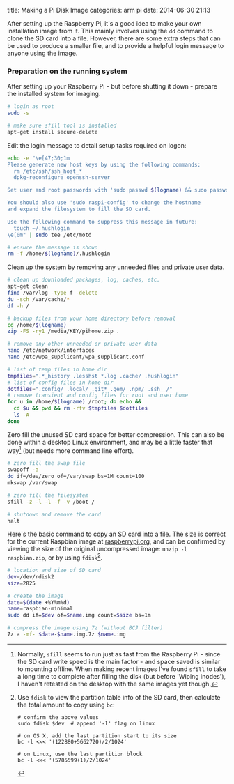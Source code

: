 title:        Making a Pi Disk Image
categories:   arm pi
date:         2014-06-30 21:13

After setting up the Raspberry Pi, it's a good idea to make your own installation image
from it. This mainly involves using the `dd` command to clone the SD card into a file.
However, there are some extra steps that can be used to produce a smaller file, and to
provide a helpful login message to anyone using the image.

<!-- more -->


### Preparation on the running system

After setting up your Raspberry Pi - but before shutting it down - prepare the installed
system for imaging.

```sh
# login as root
sudo -s

# make sure sfill tool is installed
apt-get install secure-delete
```

Edit the login message to detail setup tasks required on logon:

```sh
echo -e "\e[47;30;1m
Please generate new host keys by using the following commands:
  rm /etc/ssh/ssh_host_*
  dpkg-reconfigure openssh-server

Set user and root passwords with 'sudo passwd $(logname) && sudo passwd'

You should also use 'sudo raspi-config' to change the hostname
and expand the filesystem to fill the SD card.

Use the following command to suppress this message in future:
  touch ~/.hushlogin
\e[0m" | sudo tee /etc/motd

# ensure the message is shown
rm -f /home/$(logname)/.hushlogin
```

Clean up the system by removing any unneeded files and private user data.

```sh
# clean up downloaded packages, log, caches, etc.
apt-get clean
find /var/log -type f -delete
du -sch /var/cache/*
df -h /

# backup files from your home directory before removal
cd /home/$(logname)
zip -FS -ry1 /media/KEY/pihome.zip .

# remove any other unneeded or private user data
nano /etc/network/interfaces
nano /etc/wpa_supplicant/wpa_supplicant.conf

# list of temp files in home dir
tmpfiles=".*_history .lesshst *.log .cache/ .hushlogin"
# list of config files in home dir
dotfiles=".config/ .local/ .git* .gem/ .npm/ .ssh__/"
# remove transient and config files for root and user home
for u in /home/$(logname) /root; do echo &&
  cd $u && pwd && rm -rfv $tmpfiles $dotfiles
  ls -A
done
```

Zero fill the unused SD card space for better compression. This can also be done within a
desktop Linux environment, and may be a little faster that way[^sfill] (but needs more
command line effort).

[^sfill]: Normally, `sfill` seems to run just as fast from the Raspberry Pi - since the
    SD card write speed is the main factor - and space saved is similar to mounting
    offline. When making recent images I've found `sfill` to take a long time to complete
    after filling the disk (but before 'Wiping inodes'), I haven't retested on the desktop
    with the same images yet though.

```sh
# zero fill the swap file
swapoff -a
dd if=/dev/zero of=/var/swap bs=1M count=100
mkswap /var/swap

# zero fill the filesystem
sfill -z -l -l -f -v /boot /

# shutdown and remove the card
halt
```


Here's the basic command to copy an SD card into a file. The size is correct for the
current Raspbian image at [raspberrypi.org](http://raspberrypi.org), and can be confirmed
by viewing the size of the original uncompressed image: `unzip -l raspbian.zip`, or
by using `fdisk`[^fdisk].

```sh
# location and size of SD card
dev=/dev/rdisk2
size=2825

# create the image
date=$(date +%Y%m%d)
name=raspbian-minimal
sudo dd if=$dev of=$name.img count=$size bs=1m

# compress the image using 7z (without BCJ filter)
7z a -mf- $date-$name.img.7z $name.img
```


[^fdisk]: Use `fdisk` to view the partition table info of the SD card, then calculate the
    total amount to copy using `bc`:

        # confirm the above values
        sudo fdisk $dev  # append '-l' flag on linux

        # on OS X, add the last partition start to its size
        bc -l <<< '(122880+5662720)/2/1024'

        # on Linux, use the last partition block
        bc -l <<< '(5785599+1)/2/1024'

<!--
If the image is going to be compressed straightaway, it's also possible to read and
compress in one operation.  This will be much slower than reading the SD card normally.

```sh
# read the sd card and compress using 7z
sudo dd if=$dev count=$size bs=1m | 7z a -mf- -si$name.img $date-$name.img.7z
```
 -->

<!--

The above method is sufficient to take a backup of a card that's had some initial setup,
but hasn't yet had it's filesystem expanded and does not require mounting the filesystem
for further modifications. Otherwise, skip to the more detailed instructions to cleanup
the image and determine it's correct size.

[ubuntu]: http://www.ubuntu.com/download/desktop/



```sh
# reduce size of the main partition in gparted
# (to minimise the sd card read/write time)

# set device path for sd card
dev=/dev/sdc

# check the filesystems
umount ${dev}?
fsck -pfv ${dev}?

# extract partition info
partedm() { usage="Usage: partedm dev part field unit"
            [ $# -ne 4 ] && echo $usage && return
            parted -m $1 unit $4 print |
            grep "^$2" | cut -d: -f$3 | tr -d TGMKB; }
size=$((($(partedm $dev 2 3 b)+1) /1024/1024))
boot=$(partedm $dev 1 2 b)
main=$(partedm $dev 2 2 b)
echo "total size = $size MB
 boot starts at  $boot bytes
 main starts at $main bytes"

# copy the sd card - using calculated size of image
dd if=$dev of=$name.img bs=1M count=${size}

# mount image file and zero fill free space
for part in boot main; do
  mkdir -p $part
  mount -o loop,offset=${!part} $name-basic.img $part &&
    sfill -z -l -l -f -v $part
done

# zero fill the swap file
dd if=/dev/zero of=main/var/swap bs=1M count=100
mkswap main/var/swap

# unmount (after making any final changes)
umount boot main && rm -rf boot main

# compress the image using 7z (without BCJ filter)
7z a -mf- $name.img.7z $name.img
```

 -->


<!--
# make image on Mac OS X
dev=/dev/rdisk2
fdisk $dev
bc -l <<< '(122880+3481600)/2/1024'
dd if=$dev of=$name.img bs=1m count=$size
-->

<!-- OFFSET=`fdisk -lu $IMAGE | grep -m 1 Linux$ | awk '{ print $2 *512 }'` -->
